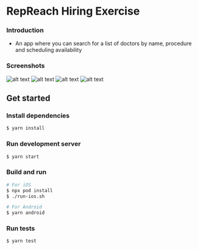 # RepReach Hiring Exercise

### Introduction
* An app where you can search for a list of doctors by name, procedure and scheduling availability

### Screenshots
![alt text](https://user-images.githubusercontent.com/48759371/191292126-ff8b4029-b1ed-40d2-b06e-66e78e071b61.png)
![alt text](https://user-images.githubusercontent.com/48759371/191292113-8f3c8dde-6096-4ed7-8997-adf14370830e.png)
![alt text](https://user-images.githubusercontent.com/48759371/191292117-9291e6f3-46d9-4cfe-a1c7-5ebbcede20f5.png)
![alt text](https://user-images.githubusercontent.com/48759371/191292120-886fdeeb-d807-4c50-b77a-bbaeaae4151f.png)
## Get started

### Install dependencies
```bash
$ yarn install
```

### Run development server
```bash
$ yarn start
```

### Build and run
```bash
# For iOS
$ npx pod install
$ ./run-ios.sh

# For Android
$ yarn android
```

### Run tests
```bash
$ yarn test
